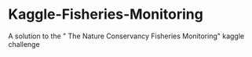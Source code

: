 # Kaggle-Fisheries-Monitoring
A solution to the " The Nature Conservancy Fisheries Monitoring" kaggle challenge
